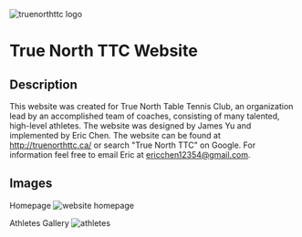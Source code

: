 ![truenorthttc logo](https://github.com/Eircc/pingpong-repo/blob/main/images/logos/rectangle%20red%20logo.jpg)
# True North TTC Website 

## Description

This website was created for True North Table Tennis Club, an organization lead by an accomplished team of coaches, consisting of many talented, high-level athletes. The website was designed by James Yu and implemented by Eric Chen. The website can be found at http://truenorthttc.ca/ or search "True North TTC" on Google. For information feel free to email Eric at ericchen12354@gmail.com.

## Images

Homepage
![website homepage](https://github.com/Eircc/pingpong-repo/blob/main/images/home.PNG)

Athletes Gallery
![athletes](https://github.com/Eircc/pingpong-repo/blob/main/images/athletes.PNG)

